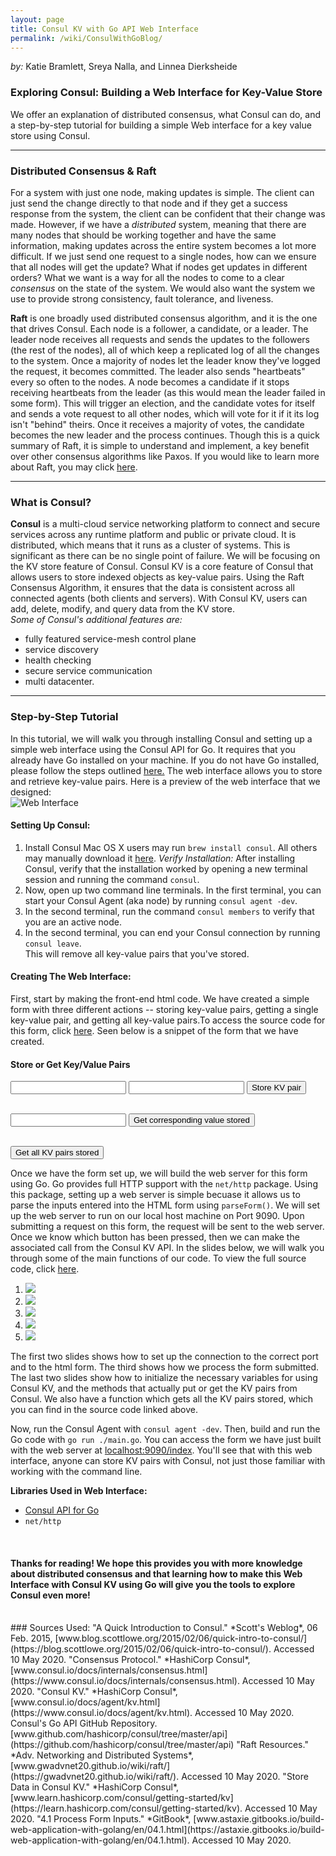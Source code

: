 ```yaml
---
layout: page
title: Consul KV with Go API Web Interface
permalink: /wiki/ConsulWithGoBlog/
---
```


*by:* Katie Bramlett, Sreya Nalla, and Linnea Dierksheide

### Exploring Consul: Building a Web Interface for Key-Value Store

We offer an explanation of distributed consensus, what Consul can do, and a step-by-step tutorial for building a simple Web interface for a key value store using Consul.

---

### Distributed Consensus & Raft
For a system with just one node, making updates is simple. The client can just send the change directly to that node and if they get a success response from the system, the client can be confident that their change was made. However, if we have a *distributed* system, meaning that there are many nodes that should be working together and have the same information, making updates across the entire system becomes a lot more difficult. If we just send one request to a single nodes, how can we ensure that all nodes will get the update? What if nodes get updates in different orders? What we want is a way for all the nodes to come to a clear *consensus* on the state of the system. We would also want the system we use to provide strong consistency, fault tolerance, and liveness.

**Raft** is one broadly used distributed consensus algorithm, and it is the one that drives Consul. Each node is a follower, a candidate, or a leader. The leader node receives all requests and sends the updates to the followers (the rest of the nodes), all of which keep a replicated log of all the changes to the system. Once a majority of nodes let the leader know they've logged the request, it becomes committed. The leader also sends "heartbeats" every so often to the nodes. A node becomes a candidate if it stops receiving heartbeats from the leader (as this would mean the leader failed in some form). This will trigger an election, and the candidate votes for itself and sends a vote request to all other nodes, which will vote for it if it its log isn't "behind" theirs. Once it receives a majority of votes, the candidate becomes the new leader and the process continues. Though this is a quick summary of Raft, it is simple to understand and implement, a key benefit over other consensus algorithms like Paxos. If you would like to learn more about Raft, you may click [here](https://www.brianstorti.com/raft/).

---

### What is Consul?
**Consul** is a multi-cloud service networking platform to connect and secure services across any runtime platform and public or private cloud. It is distributed, which means that it runs as a cluster of systems. This is significant as there can be no single point of failure. We will be focusing on the KV store feature of Consul. Consul KV is a core feature of Consul that allows users to store indexed objects as key-value pairs. Using the Raft Consensus Algorithm, it ensures that the data is consistent across all connected agents (both clients and servers). With Consul KV, users can add, delete, modify, and query data from the KV store.<br>
*Some of Consul's additional features are:*
- fully featured service-mesh control plane
- service discovery
- health checking
- secure service communication
- multi datacenter. <br> 

--- 

### Step-by-Step Tutorial
In this tutorial, we will walk you through installing Consul and setting up a simple web interface using the Consul API for Go. It requires that you already have Go installed on your machine. If you do not have Go installed, please follow the steps outlined [here.](https://golang.org/doc/install) The web interface allows you to store and retrieve key-value pairs. Here is a preview of the web interface that we designed:<br>
![Web Interface](./screenshots/WebInterfaceScreenshot.png "Web Interface")

#### Setting Up Consul:
1. Install Consul
Mac OS X users may run `brew install consul`.
All others may manually download it [here](https://www.consul.io/downloads.html).
*Verify Installation:*
After installing Consul, verify that the installation worked by opening a new terminal session and running the command `consul`.<br>
2. Now, open up two command line terminals. In the first terminal, you can start your Consul Agent (aka node) by running `consul agent -dev`.
3. In the second terminal, run the command `consul members` to verify that you are an active node.
4. In the second terminal, you can end your Consul connection by running `consul leave`.<br>This will remove all key-value pairs that you've stored.
#### Creating The Web Interface:
First, start by making the front-end html code. We have created a simple form with three different actions -- storing key-value pairs, getting a single key-value pair, and getting all key-value pairs.To access the source code for this form, click [here](./code/index.html). Seen below is a snippet of the form that we have created.
<div class="container">
    <h4>Store or Get Key/Value Pairs</h4>
    	<form action="" method="post">
      	  <input type="text" name="key" required>
       	  <input type="text" name="value" required>
          <input type="submit" name="store-submit" value="Store KV pair">
      	</form>
      <br>
      <form action="" method="post">
      	<input type="text" name="key">
        <input type="submit" name="getval-submit" value="Get corresponding value stored">
      </form>
      <br>
      <form action="" method="post">
      	<input type="submit" name="getall-submit" value="Get all KV pairs stored">
      </form>
</div>

Once we have the form set up, we will build the web server for this form using Go. Go provides full HTTP support with the `net/http` package. Using this package, setting up a web server is simple becuase it allows us to parse the inputs entered into the HTML form using `parseForm()`. We will set up the web server to run on our local host machine on Port 9090. Upon submitting a request on this form, the request will be sent to the web server. Once we know which button has been pressed, then we can make the associated call from the Consul KV API. In the slides below, we will walk you through some of the main functions of our code. To view the full source code, click [here](https://github.com/katiebramlett/gwAdvNet20.github.io/blob/master/wiki/ConsulWithGoBlog/code/main.go).

<ol id="slider">
	<li><img src="screenshots/MAIN.png"/></li>
	<li><img src="screenshots/SETUP.png"/></li>
	<li><img src="screenshots/PROCESS_FORM.png"/></li>
	<li><img src="screenshots/CONSUL_INIT_CODE.png"/></li>
	<li><img src="screenshots/CONSUL_GET_PUT_CODE.png"/></li>
</ol>

The first two slides shows how to set up the connection to the correct port and to the html form. The third shows how we process the form submitted. The last two slides show how to initialize the necessary variables for using Consul KV, and the methods that actually put or get the KV pairs from Consul. We also have a function which gets all the KV pairs stored, which you can find in the source code linked above.

Now, run the Consul Agent with `consul agent -dev`.
Then,  build and run the Go code with `go run ./main.go`.
You can access the form we have just built with the web server at [localhost:9090/index](localhost:9090/index). You'll see that with this web interface, anyone can store KV pairs with Consul, not just those familiar with working with the command line.

**Libraries Used in Web Interface:**
- [Consul API for Go](https://github.com/hashicorp/consul/tree/master/api)
- `net/http` 
<br>

#### Thanks for reading! We hope this provides you with more knowledge about distributed consensus and that learning how to make this Web Interface with Consul KV using Go will give you the tools to explore Consul even more!
<br>
### Sources Used:
"A Quick Introduction to Consul." *Scott's Weblog*, 06 Feb. 2015, [www.blog.scottlowe.org/2015/02/06/quick-intro-to-consul/](https://blog.scottlowe.org/2015/02/06/quick-intro-to-consul/). Accessed 10 May 2020.
"Consensus Protocol." *HashiCorp Consul*, [www.consul.io/docs/internals/consensus.html](https://www.consul.io/docs/internals/consensus.html). Accessed 10 May 2020.
"Consul KV." *HashiCorp Consul*, [www.consul.io/docs/agent/kv.html](https://www.consul.io/docs/agent/kv.html). Accessed 10 May 2020.
Consul's Go API GitHub Repository. [www.github.com/hashicorp/consul/tree/master/api](https://github.com/hashicorp/consul/tree/master/api)
"Raft Resources." *Adv. Networking and Distributed Systems*, [www.gwadvnet20.github.io/wiki/raft/](https://gwadvnet20.github.io/wiki/raft/). Accessed 10 May 2020.
"Store Data in Consul KV." *HashiCorp Consul*, [www.learn.hashicorp.com/consul/getting-started/kv](https://learn.hashicorp.com/consul/getting-started/kv). Accessed 10 May 2020.
"4.1 Process Form Inputs." *GitBook*, [www.astaxie.gitbooks.io/build-web-application-with-golang/en/04.1.html](https://astaxie.gitbooks.io/build-web-application-with-golang/en/04.1.html). Accessed 10 May 2020.
